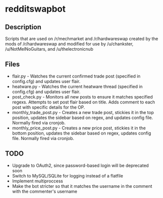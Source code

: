 # redditswapbot

## Description

Scripts that are used on /r/mechmarket and /r/hardwareswap created by the mods of /r/hardwareswap and modified for use by /u/chankster, /u/NotMelNoGuitars, and /u/thelectronicnub

## Files

* flair.py - Watches the current confirmed trade post (specified in config.cfg) and updates user flair.
* heatware.py - Watches the current heatware thread (specified in config.cfg) and updates user flair.
* post_check.py - Monitors all new posts to ensure it matches specified regexs.  Attempts to set post flair based on title.  Adds comment to each post with specific details for the OP.
* monthly_trade_post.py - Creates a new trade post, stickies it in the top position, updates the sidebar based on regex, and updates config file.  Normally fired via cronjob.
* monthly_price_post.py - Creates a new price post, stickies it in the bottom position, updates the sidebar based on regex, updates config file.  Normally fired via cronjob.

## TODO

* Upgrade to OAuth2, since password-based login will be deprecated soon
* Switch to MySQL/SQLite for logging instead of a flatfile
* Implement multiproccess 
* Make the bot stricter so that it matches the username in the comment with the commenter's username
